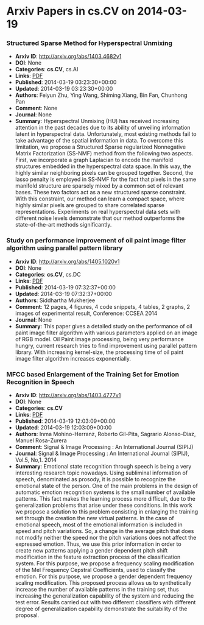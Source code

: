 # Arxiv Papers in cs.CV on 2014-03-19
### Structured Sparse Method for Hyperspectral Unmixing
- **Arxiv ID**: http://arxiv.org/abs/1403.4682v1
- **DOI**: None
- **Categories**: **cs.CV**, cs.AI
- **Links**: [PDF](http://arxiv.org/pdf/1403.4682v1)
- **Published**: 2014-03-19 03:23:30+00:00
- **Updated**: 2014-03-19 03:23:30+00:00
- **Authors**: Feiyun Zhu, Ying Wang, Shiming Xiang, Bin Fan, Chunhong Pan
- **Comment**: None
- **Journal**: None
- **Summary**: Hyperspectral Unmixing (HU) has received increasing attention in the past decades due to its ability of unveiling information latent in hyperspectral data. Unfortunately, most existing methods fail to take advantage of the spatial information in data. To overcome this limitation, we propose a Structured Sparse regularized Nonnegative Matrix Factorization (SS-NMF) method from the following two aspects. First, we incorporate a graph Laplacian to encode the manifold structures embedded in the hyperspectral data space. In this way, the highly similar neighboring pixels can be grouped together. Second, the lasso penalty is employed in SS-NMF for the fact that pixels in the same manifold structure are sparsely mixed by a common set of relevant bases. These two factors act as a new structured sparse constraint. With this constraint, our method can learn a compact space, where highly similar pixels are grouped to share correlated sparse representations. Experiments on real hyperspectral data sets with different noise levels demonstrate that our method outperforms the state-of-the-art methods significantly.



### Study on performance improvement of oil paint image filter algorithm using parallel pattern library
- **Arxiv ID**: http://arxiv.org/abs/1405.1020v1
- **DOI**: None
- **Categories**: **cs.CV**, cs.DC
- **Links**: [PDF](http://arxiv.org/pdf/1405.1020v1)
- **Published**: 2014-03-19 07:32:37+00:00
- **Updated**: 2014-03-19 07:32:37+00:00
- **Authors**: Siddhartha Mukherjee
- **Comment**: 12 pages, 4 figures, 4 code snippets, 4 tables, 2 graphs, 2 images of
  experimental result, Conference: CCSEA 2014
- **Journal**: None
- **Summary**: This paper gives a detailed study on the performance of oil paint image filter algorithm with various parameters applied on an image of RGB model. Oil Paint image processing, being very performance hungry, current research tries to find improvement using parallel pattern library. With increasing kernel-size, the processing time of oil paint image filter algorithm increases exponentially.



### MFCC based Enlargement of the Training Set for Emotion Recognition in Speech
- **Arxiv ID**: http://arxiv.org/abs/1403.4777v1
- **DOI**: None
- **Categories**: **cs.CV**
- **Links**: [PDF](http://arxiv.org/pdf/1403.4777v1)
- **Published**: 2014-03-19 12:03:09+00:00
- **Updated**: 2014-03-19 12:03:09+00:00
- **Authors**: Inma Mohino-Herranz, Roberto Gil-Pita, Sagrario Alonso-Diaz, Manuel Rosa-Zurera
- **Comment**: Signal & Image Processing : An International Journal (SIPIJ)
- **Journal**: Signal & Image Processing : An International Journal (SIPIJ),
  Vol.5, No,1. 2014
- **Summary**: Emotional state recognition through speech is being a very interesting research topic nowadays. Using subliminal information of speech, denominated as prosody, it is possible to recognize the emotional state of the person. One of the main problems in the design of automatic emotion recognition systems is the small number of available patterns. This fact makes the learning process more difficult, due to the generalization problems that arise under these conditions. In this work we propose a solution to this problem consisting in enlarging the training set through the creation the new virtual patterns. In the case of emotional speech, most of the emotional information is included in speed and pitch variations. So, a change in the average pitch that does not modify neither the speed nor the pitch variations does not affect the expressed emotion. Thus, we use this prior information in order to create new patterns applying a gender dependent pitch shift modification in the feature extraction process of the classification system. For this purpose, we propose a frequency scaling modification of the Mel Frequency Cepstral Coefficients, used to classify the emotion. For this purpose, we propose a gender dependent frequency scaling modification. This proposed process allows us to synthetically increase the number of available patterns in the training set, thus increasing the generalization capability of the system and reducing the test error. Results carried out with two different classifiers with different degree of generalization capability demonstrate the suitability of the proposal.



